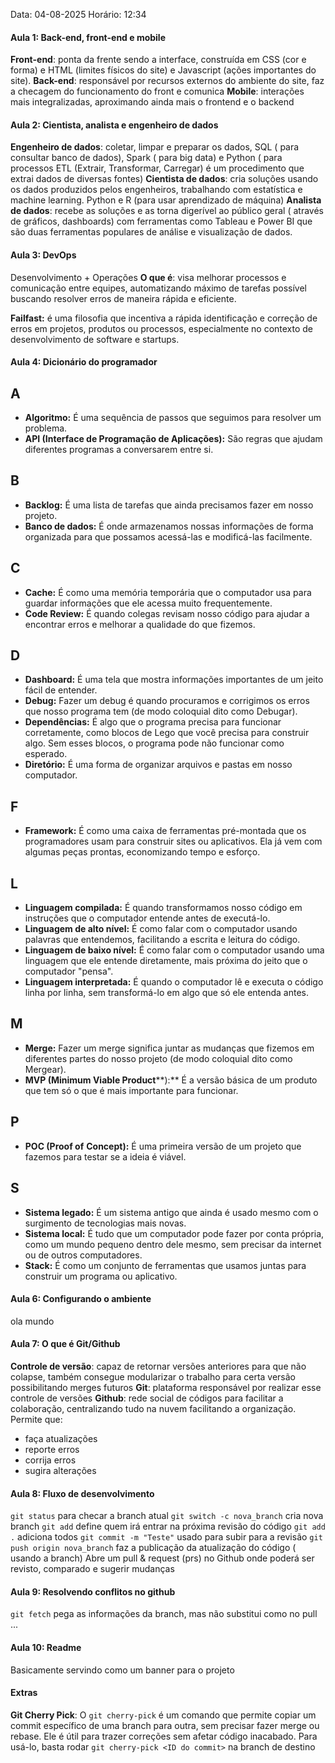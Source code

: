 Data: 04-08-2025
Horário: 12:34
#### Aula 1: Back-end, front-end e mobile
**Front-end**: ponta da frente sendo a interface, construída em CSS  (cor e forma) e HTML (limites físicos do site) e Javascript (ações importantes do site).
**Back-end**: responsável por recursos externos do ambiente do site, faz a checagem do funcionamento do front e comunica
**Mobile**: interações mais integralizadas, aproximando ainda mais o frontend e o backend

#### Aula 2: Cientista, analista e engenheiro de dados
**Engenheiro de dados**: coletar, limpar e preparar os dados, SQL ( para consultar banco de dados), Spark ( para big data) e Python ( para processos ETL (Extrair, Transformar, Carregar) é um procedimento que extrai dados de diversas fontes)
**Cientista de dados**: cria soluções usando os dados produzidos pelos engenheiros, trabalhando com estatística e machine learning. Python e R (para usar aprendizado de máquina)
**Analista de dados**: recebe as soluções e as torna digerível ao público geral ( através de gráficos, dashboards) com ferramentas como Tableau e Power BI que são duas ferramentas populares de análise e visualização de dados.

#### Aula 3: DevOps
Desenvolvimento + Operações
**O que é**:
visa melhorar processos e comunicação entre equipes, automatizando máximo de tarefas possível buscando resolver erros de maneira rápida e eficiente.

**Failfast:** é uma filosofia que incentiva a rápida identificação e correção de erros em projetos, produtos ou processos, especialmente no contexto de desenvolvimento de software e startups.

#### Aula 4: Dicionário do programador
## A

- **Algoritmo:** É uma sequência de passos que seguimos para resolver um problema.    
- **API (Interface de Programação de Aplicações):** São regras que ajudam diferentes programas a conversarem entre si.  

## B

- **Backlog:** É uma lista de tarefas que ainda precisamos fazer em nosso projeto.   
- **Banco de dados:** É onde armazenamos nossas informações de forma organizada para que possamos acessá-las e modificá-las facilmente.  

## C

- **Cache:** É como uma memória temporária que o computador usa para guardar informações que ele acessa muito frequentemente.     
- **Code Review:** É quando colegas revisam nosso código para ajudar a encontrar erros e melhorar a qualidade do que fizemos.  

## D

- **Dashboard:** É uma tela que mostra informações importantes de um jeito fácil de entender.  
- **Debug:** Fazer um debug é quando procuramos e corrigimos os erros que nosso programa tem (de modo coloquial dito como Debugar).     
- **Dependências:** É algo que o programa precisa para funcionar corretamente, como blocos de Lego que você precisa para construir algo. Sem esses blocos, o programa pode não funcionar como esperado.       
- **Diretório:** É uma forma de organizar arquivos e pastas em nosso computador.  

## F

- **Framework:** É como uma caixa de ferramentas pré-montada que os programadores usam para construir sites ou aplicativos. Ela já vem com algumas peças prontas, economizando tempo e esforço. 

## L

- **Linguagem compilada:** É quando transformamos nosso código em instruções que o computador entende antes de executá-lo.    
- **Linguagem de alto nível:** É como falar com o computador usando palavras que entendemos, facilitando a escrita e leitura do código.    
- **Linguagem de baixo nível:** É como falar com o computador usando uma linguagem que ele entende diretamente, mais próxima do jeito que o computador "pensa".     
- **Linguagem interpretada:** É quando o computador lê e executa o código linha por linha, sem transformá-lo em algo que só ele entenda antes. 

## M

- **Merge:** Fazer um merge significa juntar as mudanças que fizemos em diferentes partes do nosso projeto (de modo coloquial dito como Mergear).     
- **MVP (Minimum Viable Product****):** É a versão básica de um produto que tem só o que é mais importante para funcionar.    

## P

- **POC (Proof of** **Concept):** É uma primeira versão de um projeto que fazemos para testar se a ideia é viável.

## S

- **Sistema legado:** É um sistema antigo que ainda é usado mesmo com o surgimento de tecnologias mais novas.     
- **Sistema local:** É tudo que um computador pode fazer por conta própria, como um mundo pequeno dentro dele mesmo, sem precisar da internet ou de outros computadores.   
- **Stack:** É como um conjunto de ferramentas que usamos juntas para construir um programa ou aplicativo.

#### Aula 6: Configurando o ambiente
ola mundo

#### Aula 7: O que é Git/Github
**Controle de versão**: capaz de retornar versões anteriores para que não colapse, também consegue modularizar o trabalho para certa versão possibilitando merges futuros
**Git**: plataforma responsável por realizar esse controle de versões
**Github**: rede social de códigos para facilitar a colaboração, centralizando tudo na nuvem facilitando a organização. Permite que:
- faça atualizações
- reporte erros
- corrija erros
- sugira alterações

#### Aula 8: Fluxo de desenvolvimento
`git status` para checar a branch atual
`git switch -c nova_branch` cria nova branch
`git add` define quem irá entrar na próxima revisão do código
`git add .` adiciona todos
`git commit -m "Teste"` usado para subir para a revisão
`git push origin nova_branch` faz a publicação da atualização do código ( usando a branch)
Abre um pull & request (prs) no Github onde poderá ser revisto, comparado e sugerir mudanças

#### Aula 9: Resolvendo conflitos no github
`git fetch` pega as informações da branch, mas não substitui como no pull
...

#### Aula 10: Readme
Basicamente servindo como um banner para o projeto

#### Extras
**Git Cherry Pick**: O `git cherry-pick` é um comando que permite copiar um commit específico de uma branch para outra, sem precisar fazer merge ou rebase. Ele é útil para trazer correções sem afetar código inacabado. Para usá-lo, basta rodar `git cherry-pick <ID do commit>` na branch de destino


